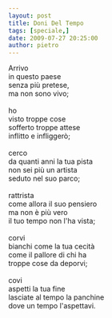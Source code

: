 ```yaml
---
layout: post
title: Doni Del Tempo
tags: [speciale,]
date: 2009-07-27 20:25:00
author: pietro
---
```

Arrivo<br/>in questo paese<br/>senza più pretese,<br/>ma non sono vivo;<br/><br/>ho<br/>visto troppe cose<br/>sofferto troppe attese<br/>inflitto e infliggerò;<br/><br/>cerco<br/>da quanti anni la tua pista<br/>non sei più un artista<br/>seduto nel suo parco;<br/><br/>rattrista<br/>come allora il suo pensiero<br/>ma non è più vero<br/>il tuo tempo non l'ha vista;<br/><br/>corvi<br/>bianchi come la tua cecità<br/>come il pallore di chi ha<br/>troppe cose da deporvi;<br/><br/>covi<br/>aspetti la tua fine<br/>lasciate al tempo la panchine<br/>dove un tempo l'aspettavi.
